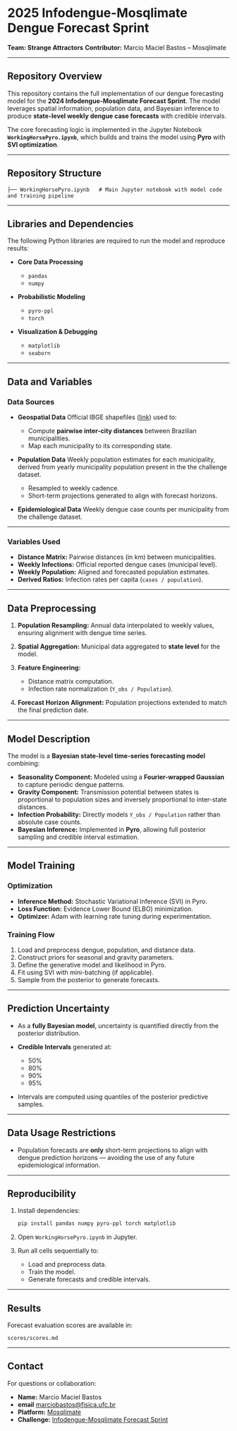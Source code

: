 # 2025 Infodengue-Mosqlimate Dengue Forecast Sprint

**Team: Strange Attractors**
**Contributor:** Marcio Maciel Bastos – Mosqlimate

---

## Repository Overview

This repository contains the full implementation of our dengue forecasting model for the **2024 Infodengue-Mosqlimate Forecast Sprint**. The model leverages spatial information, population data, and Bayesian inference to produce **state-level weekly dengue case forecasts** with credible intervals.

The core forecasting logic is implemented in the Jupyter Notebook **`WorkingHorsePyro.ipynb`**, which builds and trains the model using **Pyro** with **SVI optimization**.

---

## Repository Structure

```
├── WorkingHorsePyro.ipynb   # Main Jupyter notebook with model code and training pipeline
```

---

## Libraries and Dependencies

The following Python libraries are required to run the model and reproduce results:

* **Core Data Processing**

  * `pandas`
  * `numpy`
* **Probabilistic Modeling**

  * `pyro-ppl`
  * `torch`
* **Visualization & Debugging**

  * `matplotlib`
  * `seaborn`

---

## Data and Variables

### Data Sources

* **Geospatial Data**
  Official IBGE shapefiles ([link](https://www.ibge.gov.br/geociencias/downloads-geociencias.html)) used to:

  * Compute **pairwise inter-city distances** between Brazilian municipalities.
  * Map each municipality to its corresponding state.
* **Population Data**
  Weekly population estimates for each municipality, derived from yearly municipality population present in the the challenge dataset.

  * Resampled to weekly cadence.
  * Short-term projections generated to align with forecast horizons.
* **Epidemiological Data**
  Weekly dengue case counts per municipality from the challenge dataset.

---

### Variables Used

* **Distance Matrix:** Pairwise distances (in km) between municipalities.
* **Weekly Infections:** Official reported dengue cases (municipal level).
* **Weekly Population:** Aligned and forecasted population estimates.
* **Derived Ratios:** Infection rates per capita (`cases / population`).

---

## Data Preprocessing

1. **Population Resampling:**
   Annual data interpolated to weekly values, ensuring alignment with dengue time series.
2. **Spatial Aggregation:**
   Municipal data aggregated to **state level** for the model.
3. **Feature Engineering:**

   * Distance matrix computation.
   * Infection rate normalization (`Y_obs / Population`).
4. **Forecast Horizon Alignment:**
   Population projections extended to match the final prediction date.

---

## Model Description

The model is a **Bayesian state-level time-series forecasting model** combining:

* **Seasonality Component:**
  Modeled using a **Fourier-wrapped Gaussian** to capture periodic dengue patterns.
* **Gravity Component:**
  Transmission potential between states is proportional to population sizes and inversely proportional to inter-state distances.
* **Infection Probability:**
  Directly models `Y_obs / Population` rather than absolute case counts.
* **Bayesian Inference:**
  Implemented in **Pyro**, allowing full posterior sampling and credible interval estimation.

---

## Model Training

### Optimization

* **Inference Method:** Stochastic Variational Inference (SVI) in Pyro.
* **Loss Function:** Evidence Lower Bound (ELBO) minimization.
* **Optimizer:** Adam with learning rate tuning during experimentation.

### Training Flow

1. Load and preprocess dengue, population, and distance data.
2. Construct priors for seasonal and gravity parameters.
3. Define the generative model and likelihood in Pyro.
4. Fit using SVI with mini-batching (if applicable).
5. Sample from the posterior to generate forecasts.

---

## Prediction Uncertainty

* As a **fully Bayesian model**, uncertainty is quantified directly from the posterior distribution.
* **Credible Intervals** generated at:

  * 50%
  * 80%
  * 90%
  * 95%
* Intervals are computed using quantiles of the posterior predictive samples.

---

## Data Usage Restrictions

* Population forecasts are **only** short-term projections to align with dengue prediction horizons — avoiding the use of any future epidemiological information.

---

## Reproducibility

1. Install dependencies:

   ```bash
   pip install pandas numpy pyro-ppl torch matplotlib
   ```
2. Open `WorkingHorsePyro.ipynb` in Jupyter.
3. Run all cells sequentially to:

   * Load and preprocess data.
   * Train the model.
   * Generate forecasts and credible intervals.

---

## Results

Forecast evaluation scores are available in:

```
scores/scores.md
```

---

## Contact

For questions or collaboration:

* **Name:** Marcio Maciel Bastos
* **email** marciobastos@fisica.ufc.br
* **Platform:** [Mosqlimate](https://api.mosqlimate.org/)
* **Challenge:** [Infodengue-Mosqlimate Forecast Sprint](https://sprint.mosqlimate.org/)
